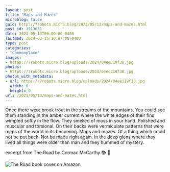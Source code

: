 ```yaml
---
layout: post
title: "Maps and Mazes"
microblog: false
guid: http://7robots.micro.blog/2023/05/13/maps-and-mazes.html
post_id: 3913031
date: 2023-05-13T00:00:00-0400
lastmod: 2024-03-15T10:07:08-0400
type: post
categories:
- "Commonplace"
images:
- https://7robots.micro.blog/uploads/2024/04ee319f38.jpg
photos:
- https://7robots.micro.blog/uploads/2024/04ee319f38.jpg
photos_with_metadata:
- url: https://7robots.micro.blog/uploads/2024/04ee319f38.jpg
  width: 0
  height: 0
url: /2023/05/13/maps-and-mazes.html
---
```

Once there were brook trout in the streams of the mountains. You could see them standing in the amber current where the white edges of their fins wimpled softly in the flow. They smelled of moss in your hand. Polished and muscular and torsional. On their backs were vermiculate patterns that were maps of the world in its becoming. Maps and mazes. Of a thing which could not be put back. Not be made right again. In the deep glens where they lived all things were older than man and they hummed of mystery.

excerpt from The Road by Cormac McCarthy 📚 💬

![The Road book cover on Amazon](https://7robots.micro.blog/uploads/2024/04ee319f38.jpg "The Road book cover on Amazon")
